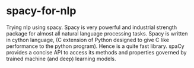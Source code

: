 # spacy-for-nlp
Trying nlp using spacy.
Spacy is very powerful and industrial strength package for almost all natural language processing tasks. 
Spacy is written in cython language, (C extension of Python designed to give C like performance to the python program). Hence is a quite fast library. spaCy provides a concise API to access its methods and properties governed by trained machine (and deep) learning models.
